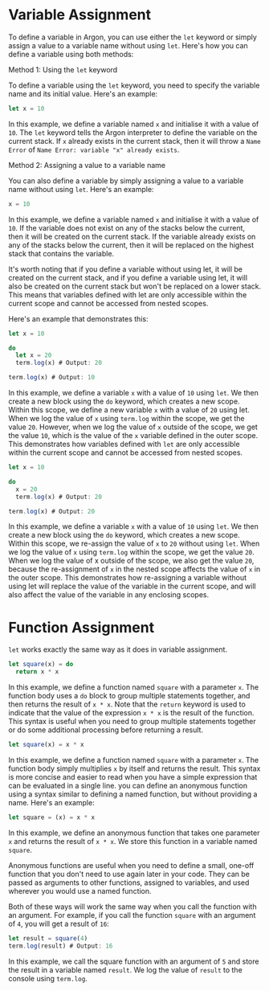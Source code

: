 # Variable Assignment

To define a variable in Argon, you can use either the `let` keyword or simply assign a value to a variable name without using `let`. Here's how you can define a variable using both methods:

Method 1: Using the `let` keyword

To define a variable using the `let` keyword, you need to specify the variable name and its initial value. Here's an example:
```javascript
let x = 10
```

In this example, we define a variable named `x` and initialise it with a value of `10`. The `let` keyword tells the Argon interpreter to define the variable on the current stack. If `x` already exists in the current stack, then it will throw a `Name Error` of `Name Error: variable "x" already exists`.

Method 2: Assigning a value to a variable name

You can also define a variable by simply assigning a value to a variable name without using `let`. Here's an example:
```javascript
x = 10
```

In this example, we define a variable named `x` and initialise it with a value of `10`. If the variable does not exist on any of the stacks below the current, then it will be created on the current stack. If the variable already exists on any of the stacks below the current, then it will be replaced on the highest stack that contains the variable.

It's worth noting that if you define a variable without using let, it will be created on the current stack, and if you define a variable using let, it will also be created on the current stack but won't be replaced on a lower stack. This means that variables defined with let are only accessible within the current scope and cannot be accessed from nested scopes.

Here's an example that demonstrates this:
```javascript
let x = 10

do
  let x = 20
  term.log(x) # Output: 20

term.log(x) # Output: 10
```

In this example, we define a variable `x` with a value of `10` using `let`. We then create a new block using the `do` keyword, which creates a new scope. Within this scope, we define a new variable `x` with a value of `20` using let. When we log the value of `x` using `term.log` within the scope, we get the value `20`. However, when we log the value of `x` outside of the scope, we get the value `10`, which is the value of the `x` variable defined in the outer scope. This demonstrates how variables defined with `let` are only accessible within the current scope and cannot be accessed from nested scopes.

```javascript
let x = 10

do
  x = 20
  term.log(x) # Output: 20

term.log(x) # Output: 20
```

In this example, we define a variable `x` with a value of `10` using `let`. We then create a new block using the `do` keyword, which creates a new scope. Within this scope, we re-assign the value of `x` to `20` without using `let`. When we log the value of `x` using `term.log` within the scope, we get the value `20`. When we log the value of x outside of the scope, we also get the value `20`, because the re-assignment of `x` in the nested scope affects the value of `x` in the outer scope. This demonstrates how re-assigning a variable without using let will replace the value of the variable in the current scope, and will also affect the value of the variable in any enclosing scopes.

# Function Assignment

`let` works exactly the same way as it does in variable assignment.

```javascript
let square(x) = do
  return x * x
```
In this example, we define a function named `square` with a parameter `x`. The function body uses a `do` block to group multiple statements together, and then returns the result of `x * x`. Note that the `return` keyword is used to indicate that the value of the expression `x * x` is the result of the function. This syntax is useful when you need to group multiple statements together or do some additional processing before returning a result.

```javascript
let square(x) = x * x
```

In this example, we define a function named `square` with a parameter `x`. The function body simply multiplies `x` by itself and returns the result. This syntax is more concise and easier to read when you have a simple expression that can be evaluated in a single line.
you can define an anonymous function using a syntax similar to defining a named function, but without providing a name. Here's an example:
```javascript
let square = (x) = x * x
```

In this example, we define an anonymous function that takes one parameter `x` and returns the result of `x * x`. We store this function in a variable named `square`.

Anonymous functions are useful when you need to define a small, one-off function that you don't need to use again later in your code. They can be passed as arguments to other functions, assigned to variables, and used wherever you would use a named function.

Both of these ways will work the same way when you call the function with an argument. For example, if you call the function `square` with an argument of `4`, you will get a result of `16`:
```javascript
let result = square(4)
term.log(result) # Output: 16
```
In this example, we call the square function with an argument of `5` and store the result in a variable named `result`. We log the value of `result` to the console using `term.log`.